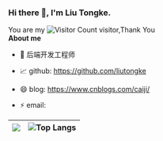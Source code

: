 ### Hi there 👋, I'm Liu Tongke.
You are my ![Visitor Count](https://profile-counter.glitch.me/all-smile/count.svg) visitor,Thank You<br >
**About me**

- 💼 后端开发工程师

- 📈 github: https://github.com/liutongke

- 😄 blog: https://www.cnblogs.com/caiji/

- ⚡ email: 


| ![](https://github-readme-stats.vercel.app/api?username=liutongke) | ![Top Langs](https://github-readme-stats.vercel.app/api/top-langs/?username=liutongke&layout=compact) |
| ------------- | ------------- |


